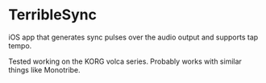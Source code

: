 # TerribleSync

iOS app that generates sync pulses over the audio output and supports tap tempo.

Tested working on the KORG volca series. Probably works with similar things like Monotribe.
